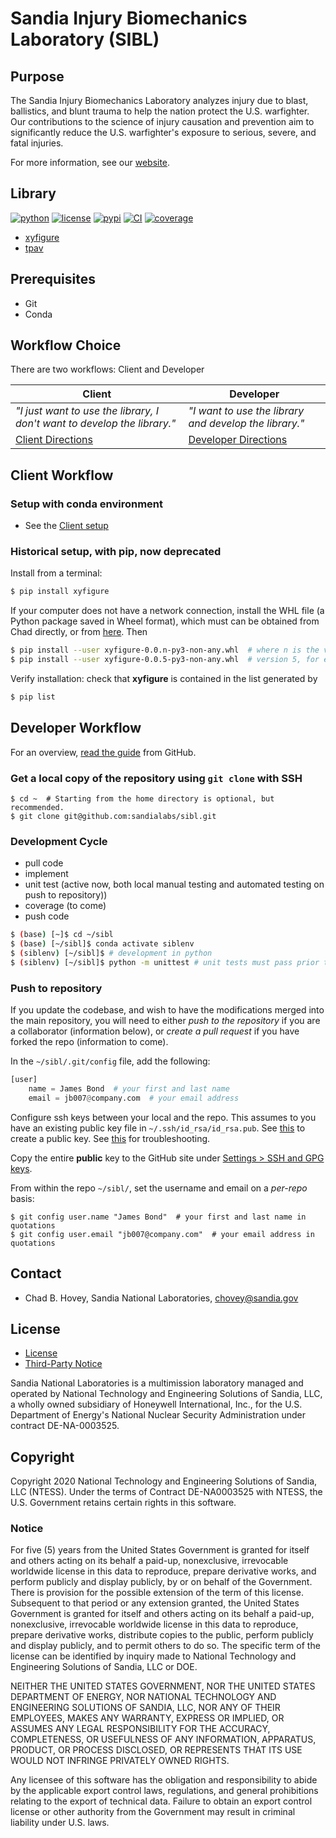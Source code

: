 # Sandia Injury Biomechanics Laboratory (SIBL)

## Purpose

The Sandia Injury Biomechanics Laboratory analyzes injury due to blast, ballistics, and blunt trauma to help the nation protect the U.S. warfighter. Our contributions to the science of injury causation and prevention aim to significantly reduce the U.S. warfighter's exposure to serious, severe, and fatal injuries.

For more information, see our [website](http://www.sandia.gov/biomechanics/).

## Library 

[![python](https://img.shields.io/badge/python-3.8-blue.svg)](https://www.python.org/) 
[![license](https://img.shields.io/badge/license-MIT-green.svg)](https://github.com/sandialabs/sibl#license) 
[![pypi](https://img.shields.io/badge/pypi-v0.0.5-brightgreen.svg)](https://pypi.org/project/xyfigure/) 
[![CI](https://github.com/sandialabs/sibl/workflows/CI/badge.svg)](https://github.com/sandialabs/sibl/actions)
[![coverage](https://img.shields.io/badge/coverage-73%25-yellow.svg)](https://github.com/sandialabs/sibl/tree/master/htmlcov/index.html)

* [xyfigure](https://github.com/sandialabs/sibl/tree/master/xyfigure/code/README.md)
* [tpav](https://github.com/sandialabs/sibl/tree/master/xyfigure/process/tpav/README.md)

## Prerequisites

* Git
* Conda

## Workflow Choice

There are two workflows: Client and Developer

| **Client** | **Developer**  |
|---|---|
| *"I just want to use the library, I don't want to develop the library."* | *"I want to use the library and develop the library."* | 
| [Client Directions](https://github.com/sandialabs/sibl#client-workflow) | [Developer Directions](https://github.com/sandialabs/sibl#developer-workflow) | 

## Client Workflow

### Setup with conda environment

* See the [Client setup](https://github.com/sandialabs/sibl/blob/master/resources/environment.md#client-setup)


### Historical setup, with pip, now deprecated

Install from a terminal:

```bash
$ pip install xyfigure
```

If your computer does not have a network connection, install the WHL file (a Python
package saved in Wheel format), which must can be obtained from Chad directly, or 
from [here](https://pypi.org/project/xyfigure/#files).   Then

```bash
$ pip install --user xyfigure-0.0.n-py3-non-any.whl  # where n is the version number
$ pip install --user xyfigure-0.0.5-py3-non-any.whl  # version 5, for example
```

Verify installation: check that **xyfigure** is contained in the list generated by 

```bash
$ pip list
```

## Developer Workflow

For an overview, [read the guide](https://guides.github.com/activities/hello-world/) from GitHub.

### Get a local copy of the repository using `git clone` with SSH

```console
$ cd ~  # Starting from the home directory is optional, but recommended.
$ git clone git@github.com:sandialabs/sibl.git
```

### Development Cycle

* pull code
* implement
* unit test (active now, both local manual testing and automated testing on push to repository))
* coverage (to come)
* push code

```bash
$ (base) [~]$ cd ~/sibl
$ (base) [~/sibl]$ conda activate siblenv
$ (siblenv) [~/sibl]$ # development in python
$ (siblenv) [~/sibl]$ python -m unittest # unit tests must pass prior to push to repository
```

### Push to repository

If you update the codebase, and wish to have the modifications merged into the main repository, you will need to either *push to the repository* if you are a collaborator (information below), or *create a pull request* if you have forked the repo (information to come).

In the `~/sibl/.git/config` file, add the following:

```python
[user]
    name = James Bond  # your first and last name
    email = jb007@company.com  # your email address
```

Configure ssh keys between your local and the repo.  This assumes to you have an existing public key file in `~/.ssh/id_rsa/id_rsa.pub`.  See [this](https://help.github.com/en/github/authenticating-to-github/connecting-to-github-with-ssh) to create a public key.  See [this](https://help.github.com/en/github/authenticating-to-github) for troubleshooting.

Copy the entire **public** key to the GitHub site under [Settings > SSH and GPG keys](https://github.com/settings/keys).

From within the repo `~/sibl/`, set the username and email on a *per-repo* basis:

```console
$ git config user.name "James Bond"  # your first and last name in quotations
$ git config user.email "jb007@company.com"  # your email address in quotations
```

## Contact

* Chad B. Hovey, Sandia National Laboratories, chovey@sandia.gov

## License

* [License](LICENSE)
* [Third-Party Notice](NOTICE.md)

Sandia National Laboratories is a multimission laboratory managed and operated by National Technology and Engineering Solutions of Sandia, LLC, a wholly owned subsidiary of Honeywell International, Inc., for the U.S. Department of Energy's National Nuclear Security Administration under contract DE-NA-0003525.

## Copyright

Copyright 2020 National Technology and Engineering Solutions of Sandia, LLC (NTESS). Under the terms of Contract DE-NA0003525 with NTESS, the U.S. Government retains certain rights in this software.

### Notice

For five (5) years from  the United States Government is granted for itself and others acting on its behalf a paid-up, nonexclusive, irrevocable worldwide license in this data to reproduce, prepare derivative works, and perform publicly and display publicly, by or on behalf of the Government. There is provision for the possible extension of the term of this license. Subsequent to that period or any extension granted, the United States Government is granted for itself and others acting on its behalf a paid-up, nonexclusive, irrevocable worldwide license in this data to reproduce, prepare derivative works, distribute copies to the public, perform publicly and display publicly, and to permit others to do so. The specific term of the license can be identified by inquiry made to National Technology and Engineering Solutions of Sandia, LLC or DOE.
 
NEITHER THE UNITED STATES GOVERNMENT, NOR THE UNITED STATES DEPARTMENT OF ENERGY, NOR NATIONAL TECHNOLOGY AND ENGINEERING SOLUTIONS OF SANDIA, LLC, NOR ANY OF THEIR EMPLOYEES, MAKES ANY WARRANTY, EXPRESS OR IMPLIED, OR ASSUMES ANY LEGAL RESPONSIBILITY FOR THE ACCURACY, COMPLETENESS, OR USEFULNESS OF ANY INFORMATION, APPARATUS, PRODUCT, OR PROCESS DISCLOSED, OR REPRESENTS THAT ITS USE WOULD NOT INFRINGE PRIVATELY OWNED RIGHTS.
 
Any licensee of this software has the obligation and responsibility to abide by the applicable export control laws, regulations, and general prohibitions relating to the export of technical data. Failure to obtain an export control license or other authority from the Government may result in criminal liability under U.S. laws.
